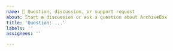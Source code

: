 ```yaml
---
name: 💬 Question, discussion, or support request
about: Start a discussion or ask a question about ArchiveBox
title: 'Question: ...'
labels: ''
assignees: ''

---
```


